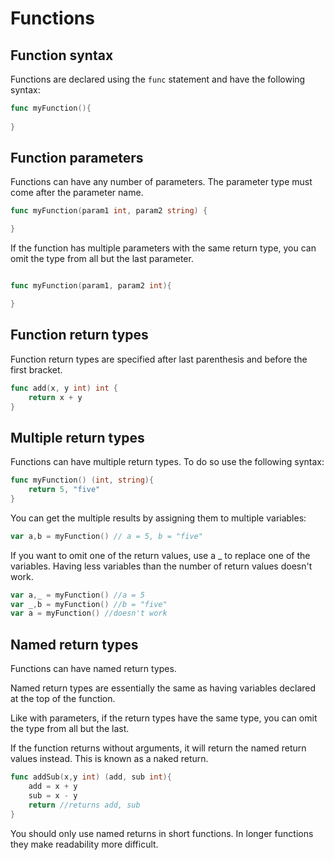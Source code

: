 # Functions

## Function syntax

Functions are declared using the `func` statement and have the following syntax:

```go
func myFunction(){
   
}
```

## Function parameters

Functions can have any number of parameters. The parameter type must come after the parameter name. 

```go
func myFunction(param1 int, param2 string) {

}
```

If the function has multiple parameters with the same return type, you can omit the type from all but the last parameter.

```go

func myFunction(param1, param2 int){

}

```
## Function return types

Function return types are specified after last parenthesis and before the first bracket. 

```go
func add(x, y int) int {
    return x + y
}

```

## Multiple return types

Functions can have multiple return types. To do so use the following syntax:

```go
func myFunction() (int, string){
    return 5, "five"
}
```

You can get the multiple results by assigning them to multiple variables:

```go
var a,b = myFunction() // a = 5, b = "five"
```

If you want to omit one of the return values, use a _ to replace one of the variables. Having less variables than the number of return values doesn't work.

```go
var a,_ = myFunction() //a = 5
var _,b = myFunction() //b = "five"
var a = myFunction() //doesn't work
```




## Named return types

Functions can have named return types. 

Named return types are essentially the same as having variables declared at the top of the function.

Like with parameters, if the return types have the same type, you can omit the type from all but the last.

If the function returns without arguments, it will return the named return values instead. This is known as a naked return.

```go
func addSub(x,y int) (add, sub int){
    add = x + y
    sub = x - y
    return //returns add, sub
}
```
You should only use named returns in short functions. In longer functions they make readability more difficult. 


